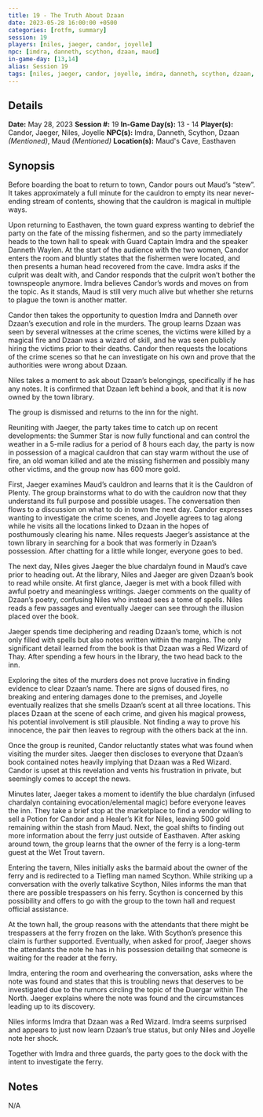```yaml
---
title: 19 - The Truth About Dzaan
date: 2023-05-28 16:00:00 +0500
categories: [rotfm, summary]
session: 19
players: [niles, jaeger, candor, joyelle]
npc: [imdra, danneth, scython, dzaan, maud]
in-game-day: [13,14]
alias: Session 19
tags: [niles, jaeger, candor, joyelle, imdra, danneth, scython, dzaan, maud]
---
```


## Details

**Date:** May 28, 2023
**Session #:** 19
**In-Game Day(s):** 13 - 14
**Player(s):** Candor, Jaeger, Niles, Joyelle
**NPC(s):** Imdra, Danneth, Scython, Dzaan *(Mentioned)*, Maud *(Mentioned)*
**Location(s):** Maud's Cave, Easthaven

## Synopsis
Before boarding the boat to return to town, Candor pours out Maud’s “stew”. It takes approximately a full minute for the cauldron to empty its near never-ending stream of contents, showing that the cauldron is magical in multiple ways.

Upon returning to Easthaven, the town guard express wanting to debrief the party on the fate of the missing fishermen, and so the party immediately heads to the town hall to speak with Guard Captain Imdra and the speaker Danneth Waylen. At the start of the audience with the two women, Candor enters the room and bluntly states that the fishermen were located, and then presents a human head recovered from the cave. Imdra asks if the culprit was dealt with, and Candor responds that the culprit won’t bother the townspeople anymore. Imdra believes Candor’s words and moves on from the topic. As it stands, Maud is still very much alive but whether she returns to plague the town is another matter.

Candor then takes the opportunity to question Imdra and Danneth over Dzaan’s execution and role in the murders. The group learns Dzaan was seen by several witnesses at the crime scenes, the victims were killed by a magical fire and Dzaan was a wizard of skill, and he was seen publicly hiring the victims prior to their deaths. Candor then requests the locations of the crime scenes so that he can investigate on his own and prove that the authorities were wrong about Dzaan.

Niles takes a moment to ask about Dzaan’s belongings, specifically if he has any notes. It is confirmed that Dzaan left behind a book, and that it is now owned by the town library.

The group is dismissed and returns to the inn for the night.

Reuniting with Jaeger, the party takes time to catch up on recent developments: the Summer Star is now fully functional and can control the weather in a 5-mile radius for a period of 8 hours each day, the party is now in possession of a magical cauldron that can stay warm without the use of fire, an old woman killed and ate the missing fishermen and possibly many other victims, and the group now has 600 more gold.

First, Jaeger examines Maud’s cauldron and learns that it is the Cauldron of Plenty. The group brainstorms what to do with the cauldron now that they understand its full purpose and possible usages. The conversation then flows to a discussion on what to do in town the next day. Candor expresses wanting to investigate the crime scenes, and Joyelle agrees to tag along while he visits all the locations linked to Dzaan in the hopes of posthumously clearing his name. Niles requests Jaeger’s assistance at the town library in searching for a book that was formerly in Dzaan’s possession. After chatting for a little while longer, everyone goes to bed.

The next day, Niles gives Jaeger the blue chardalyn found in Maud’s cave prior to heading out. At the library, Niles and Jaeger are given Dzaan’s book to read while onsite. At first glance, Jaeger is met with a book filled with awful poetry and meaningless writings. Jaeger comments on the quality of Dzaan’s poetry, confusing Niles who instead sees a tome of spells. Niles reads a few passages and eventually Jaeger can see through the illusion placed over the book.

Jaeger spends time deciphering and reading Dzaan’s tome, which is not only filled with spells but also notes written within the margins. The only significant detail learned from the book is that Dzaan was a Red Wizard of Thay. After spending a few hours in the library, the two head back to the inn.

Exploring the sites of the murders does not prove lucrative in finding evidence to clear Dzaan’s name. There are signs of doused fires, no breaking and entering damages done to the premises, and Joyelle eventually realizes that she smells Dzaan’s scent at all three locations. This places Dzaan at the scene of each crime, and given his magical prowess, his potential involvement is still plausible. Not finding a way to prove his innocence, the pair then leaves to regroup with the others back at the inn.

Once the group is reunited, Candor reluctantly states what was found when visiting the murder sites. Jaeger then discloses to everyone that Dzaan’s book contained notes heavily implying that Dzaan was a Red Wizard. Candor is upset at this revelation and vents his frustration in private, but seemingly comes to accept the news.

Minutes later, Jaeger takes a moment to identify the blue chardalyn (infused chardalyn containing evocation/elemental magic) before everyone leaves the inn. They take a brief stop at the marketplace to find a vendor willing to sell a Potion for Candor and a Healer’s Kit for Niles, leaving 500 gold remaining within the stash from Maud. Next, the goal shifts to finding out more information about the ferry just outside of Easthaven. After asking around town, the group learns that the owner of the ferry is a long-term guest at the Wet Trout tavern.

Entering the tavern, Niles initially asks the barmaid about the owner of the ferry and is redirected to a Tiefling man named Scython. While striking up a conversation with the overly talkative Scython, Niles informs the man that there are possible trespassers on his ferry. Scython is concerned by this possibility and offers to go with the group to the town hall and request official assistance.

At the town hall, the group reasons with the attendants that there might be trespassers at the ferry frozen on the lake. With Scython’s presence this claim is further supported. Eventually, when asked for proof, Jaeger shows the attendants the note he has in his possession detailing that someone is waiting for the reader at the ferry.

Imdra, entering the room and overhearing the conversation, asks where the note was found and states that this is troubling news that deserves to be investigated due to the rumors circling the topic of the Duergar within The North. Jaeger explains where the note was found and the circumstances leading up to its discovery.

Niles informs Imdra that Dzaan was a Red Wizard. Imdra seems surprised and appears to just now learn Dzaan’s true status, but only Niles and Joyelle note her shock.

Together with Imdra and three guards, the party goes to the dock with the intent to investigate the ferry.

## Notes
N/A